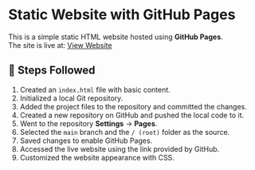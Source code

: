 # Static Website with GitHub Pages

This is a simple static HTML website hosted using **GitHub Pages**.  
The site is live at: [View Website](https://adhirajsingh1.github.io/my-website/)

## 🚀 Steps Followed

1. Created an `index.html` file with basic content.
2. Initialized a local Git repository.
3. Added the project files to the repository and committed the changes.
4. Created a new repository on GitHub and pushed the local code to it.
5. Went to the repository **Settings** → **Pages**.
6. Selected the `main` branch and the `/ (root)` folder as the source.
7. Saved changes to enable GitHub Pages.
8. Accessed the live website using the link provided by GitHub.
9. Customized the website appearance with CSS.